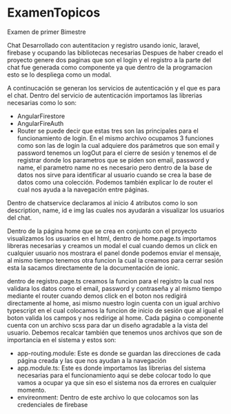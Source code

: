 # ExamenTopicos
Examen de primer Bimestre 

Chat Desarrollado con autentitacion y registro usando ionic, laravel, firebase y ocupando las bibliotecas necesarias 
Despues de haber creado el proyecto genere dos paginas que son el login y el registro a la parte del chat fue generada como componente 
ya que dentro de la programacion esto se lo despliega como un modal.

A continucación se generan los servicios de autenticación y el que es para el chat.
Dentro del servicio de autenticación importamos las librerias necesarias como lo son:
 * AngularFirestore
 * AngularFireAuth
 * Router
 se puede decir que estas tres son las principales para el funcionamiento de login.
 En el mismo archivo ocupamos 3 funciones como son las de login la cual adquiere dos parámetros que son email y password
 tenemos un logOut para el cierre de sesión y tenemos el de registrar donde los parametros que se piden son
 email, password y name, el parametro name no es necesario pero dentro de la base de datos nos sirve para identificar
 al usuario cuando se crea la base de datos como una colección.
 Podemos también explicar lo de router el cual nos ayuda a la navegación entre páginas.
 
 Dentro de chatservice declaramos al inicio 4 atributos como lo son description, name, id e img las cuales nos ayudarán 
 a visualizar los usuarios del chat.
 
 Dentro de la página home que se crea en conjunto con el proyecto visualizamos los usuarios en el html, dentro de home.page.ts
 importamos libreras necesarias y creamos un modal el cual cuando demos un click en cualquier usuario nos mostrara el panel donde podemos enviar 
 el mensaje, al mismo tiempo tenemos otra funcion la cual la creamos para cerrar sesión esta la sacamos directamente
 de la documentación de ionic.
 
 dentro de registro.page.ts creamos la funcion para el registro la cual nos validara los datos como el email, password y contraseña
 y al mismo tiempo mediante el router cuando demos click en el boton nos redigirá directamente al home, asi mismo nuestro
 login cuenta con un igual archivo typescript en el cual colocamos la funcion de inicio de sesión que al igual el boton valida
 los campos y nos redirige al home.
 Cada página o componente cuenta con un archivo scss para dar un diseño agradable a la vista del usuario.
 Debemos recalcar también que tenemos unos archivos que son de importancia en el sistema y estos son:
 * app-routing.module: Este es donde se guardan las direcciones de cada página creada y las que nos ayudan a la navegación
 * app.module.ts: Este es donde importamos las librerias del sistema necesarias para el funcionamiento aqui se debe colocar todo lo
 que vamos a ocupar ya que sin eso el sistema nos da errores en cualquier momento.
 * envireonment: Dentro de este archivo lo que colocamos son las credenciales de firebase
